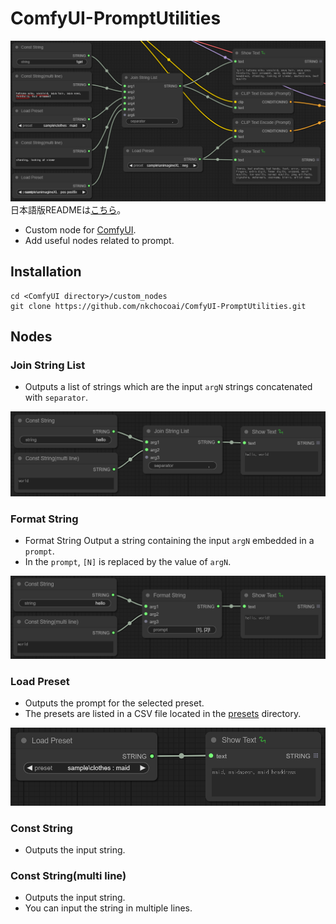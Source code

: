 # ComfyUI-PromptUtilities
![PromptUtilities Preview](preview.png "PromptUtilities Preview")  
日本語版READMEは[こちら](README.jp.md)。

- Custom node for [ComfyUI](https://github.com/comfyanonymous/ComfyUI).
- Add useful nodes related to prompt.

## Installation
```
cd <ComfyUI directory>/custom_nodes
git clone https://github.com/nkchocoai/ComfyUI-PromptUtilities.git
```

## Nodes
### Join String List
- Outputs a list of strings which are the input `argN` strings concatenated with `separator`.

![Example Join String List](ex_join.png "Example Join String List")  

### Format String
- Format String Output a string containing the input `argN` embedded in a `prompt`.
- In the `prompt`, `[N]` is replaced by the value of `argN`.

![Example Format String](ex_format.png "Example Format String")  

### Load Preset
- Outputs the prompt for the selected preset.
- The presets are listed in a CSV file located in the [presets](presets) directory.

![Example Load Preset](ex_preset.png "Example Load Preset")

### Const String
- Outputs the input string.

### Const String(multi line)
- Outputs the input string.
- You can input the string in multiple lines.
